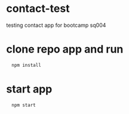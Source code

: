 # contact-test
testing contact app for bootcamp sq004

# clone repo app and run

```javascript
  npm install
```

# start app

```javascript
  npm start
```
